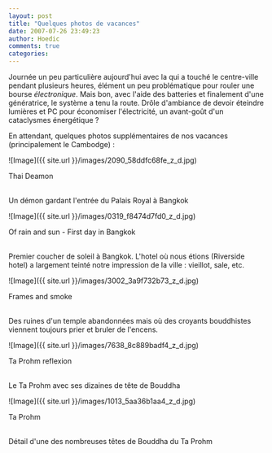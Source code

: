 ```yaml
---
layout: post
title: "Quelques photos de vacances"
date: 2007-07-26 23:49:23
author: Hoedic
comments: true
categories: 
---
```



Journée un peu particulière aujourd'hui avec la  qui a touché le centre-ville pendant plusieurs heures, élément un peu problématique pour rouler une bourse *électronique*. Mais bon, avec l'aide des batteries et finalement d'une génératrice, le système a tenu la route. Drôle d'ambiance de devoir éteindre lumières et PC pour économiser l'électricité, un avant-goût d'un cataclysmes énergétique ?

En attendant, quelques photos supplémentaires de nos vacances (principalement le Cambodge) : 


![Image]({{ site.url }}/images/2090_58ddfc68fe_z_d.jpg)
<div class="photoattrib">Thai Deamon</div>

<br/>Un démon gardant l'entrée du Palais Royal à Bangkok

![Image]({{ site.url }}/images/0319_f8474d7fd0_z_d.jpg)
<div class="photoattrib">Of rain and sun - First day in Bangkok</div>

<br/>Premier coucher de soleil à Bangkok. L'hotel où nous étions (Riverside hotel) a largement teinté notre impression de la ville : vieillot, sale, etc.

![Image]({{ site.url }}/images/3002_3a9f732b73_z_d.jpg)
<div class="photoattrib">Frames and smoke</div>

<br/>Des ruines d'un temple abandonnées mais où des croyants bouddhistes viennent toujours prier et bruler de l'encens. 


![Image]({{ site.url }}/images/7638_8c889badf4_z_d.jpg)
<div class="photoattrib">Ta Prohm reflexion</div>

<br/>Le Ta Prohm avec ses dizaines de tête de Bouddha


![Image]({{ site.url }}/images/1013_5aa36b1aa4_z_d.jpg)
<div class="photoattrib">Ta Prohm</div>


<br/>Détail d'une des nombreuses têtes de Bouddha du Ta Prohm